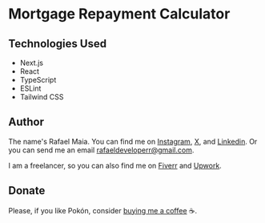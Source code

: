 # Mortgage Repayment Calculator

## Technologies Used

-   Next.js
-   React
-   TypeScript
-   ESLint
-   Tailwind CSS

## Author

The name's Rafael Maia. You can find me on [Instagram](https://www.instagram.com/rafaeldevvv), [X](https://www.twitter.com/rafaeldevvv), and [Linkedin](https://www.linkedin.com/in/rafael-maia-b69662263). Or you can send me an email [rafaeldeveloperr@gmail.com](mailto:rafaeldeveloperr@gmail.com).

I am a freelancer, so you can also find me on [Fiverr](https://www.fiverr.com/rafael787) and [Upwork](https://www.upwork.com/freelancers/~01a4dc9692c96839dc).

## Donate

Please, if you like Pokón, consider [buying me a coffee](https://www.buymeacoffee.com/rafael.maia) ☕.
